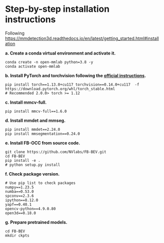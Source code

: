 # Step-by-step installation instructions

Following https://mmdetection3d.readthedocs.io/en/latest/getting_started.html#installation



**a. Create a conda virtual environment and activate it.**
```shell
conda create -n open-mmlab python=3.8 -y
conda activate open-mmlab
```

**b. Install PyTorch and torchvision following the [official instructions](https://pytorch.org/).**
```shell
pip install torch==1.13.0+cu117 torchvision==0.14.0+cu117  -f https://download.pytorch.org/whl/torch_stable.html
# Recommended 2.0.0> torch >= 1.12
```

**c. Install mmcv-full.**
```shell
pip install mmcv-full==1.6.0
```

**d. Install mmdet and mmseg.**
```shell
pip install mmdet==2.24.0
pip install mmsegmentation==0.24.0
```

**e. Install FB-OCC from source code.**
```shell
git clone https://github.com/NVlabs/FB-BEV.git
cd FB-BEV
pip install -e .
# python setup.py install
```
**f. Check package version.**
```shell
# Use pip list to check packages
numpy==1.23.5
numba==0.53.0
spconv==2.3.6
ipython==8.12.0
yapf==0.40.1
opencv-python==4.9.0.80
open3d==0.18.0
```

**g. Prepare pretrained models.**
```shell
cd FB-BEV
mkdir ckpts
```